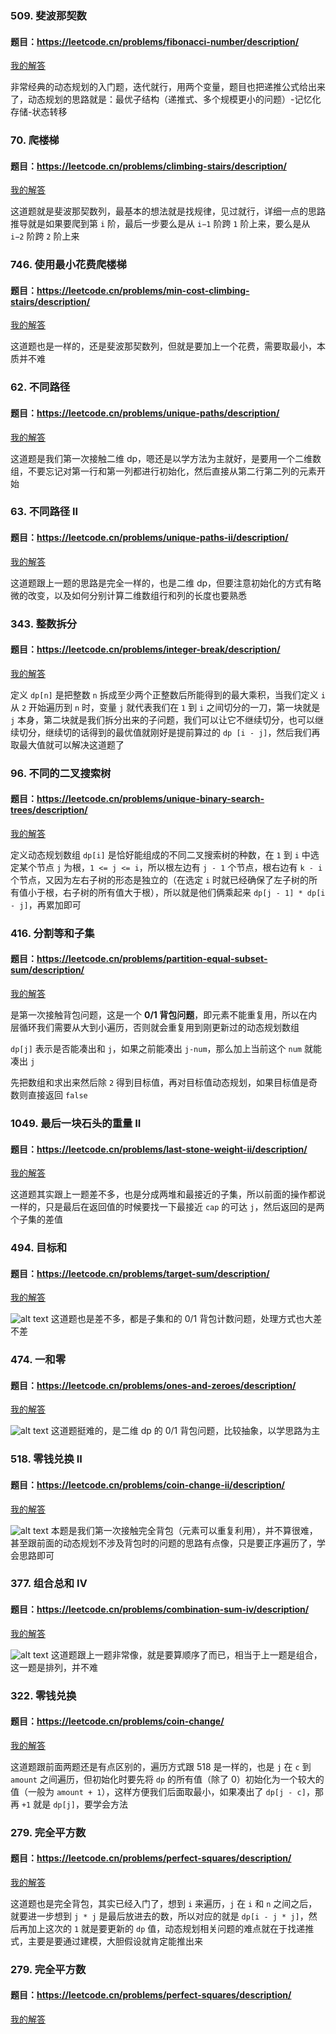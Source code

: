 ### 509. 斐波那契数
#### 题目：https://leetcode.cn/problems/fibonacci-number/description/

[我的解答](https://github.com/EthanQC/my-learning-record/blob/main/data-structure-and-algorithm/problems-record/dynamic-programming/509-fibonacci-number.md)

非常经典的动态规划的入门题，迭代就行，用两个变量，题目也把递推公式给出来了，动态规划的思路就是：最优子结构（递推式、多个规模更小的问题）-记忆化存储-状态转移

### 70. 爬楼梯
#### 题目：https://leetcode.cn/problems/climbing-stairs/description/

[我的解答](https://github.com/EthanQC/my-learning-record/blob/main/data-structure-and-algorithm/problems-record/dynamic-programming/70-climbing-stairs.md)

这道题就是斐波那契数列，最基本的想法就是找规律，见过就行，详细一点的思路推导就是如果要爬到第 `i` 阶，最后一步要么是从 `i−1` 阶跨 `1` 阶上来，要么是从 `i−2` 阶跨 `2` 阶上来

### 746. 使用最小花费爬楼梯
#### 题目：https://leetcode.cn/problems/min-cost-climbing-stairs/description/

[我的解答](https://github.com/EthanQC/my-learning-record/blob/main/data-structure-and-algorithm/problems-record/dynamic-programming/746-min-cost-climbing-stairs.md)

这道题也是一样的，还是斐波那契数列，但就是要加上一个花费，需要取最小，本质并不难

### 62. 不同路径
#### 题目：https://leetcode.cn/problems/unique-paths/description/

[我的解答](https://github.com/EthanQC/my-learning-record/blob/main/data-structure-and-algorithm/problems-record/dynamic-programming/62-unique-paths.md)

这道题是我们第一次接触二维 dp，嗯还是以学方法为主就好，是要用一个二维数组，不要忘记对第一行和第一列都进行初始化，然后直接从第二行第二列的元素开始

### 63. 不同路径 II
#### 题目：https://leetcode.cn/problems/unique-paths-ii/description/

[我的解答](https://github.com/EthanQC/my-learning-record/blob/main/data-structure-and-algorithm/problems-record/dynamic-programming/63-unique-paths-ii.md)

这道题跟上一题的思路是完全一样的，也是二维 dp，但要注意初始化的方式有略微的改变，以及如何分别计算二维数组行和列的长度也要熟悉

### 343. 整数拆分
#### 题目：https://leetcode.cn/problems/integer-break/description/

[我的解答](https://github.com/EthanQC/my-learning-record/blob/main/data-structure-and-algorithm/problems-record/dynamic-programming/343-integer-break.md)

定义 `dp[n]` 是把整数 `n` 拆成至少两个正整数后所能得到的最大乘积，当我们定义 `i` 从 `2` 开始遍历到 `n` 时，变量 `j` 就代表我们在 `1` 到 `i` 之间切分的一刀，第一块就是 `j` 本身，第二块就是我们拆分出来的子问题，我们可以让它不继续切分，也可以继续切分，继续切的话得到的最优值就刚好是提前算过的 `dp [i - j]`，然后我们再取最大值就可以解决这道题了

### 96. 不同的二叉搜索树
#### 题目：https://leetcode.cn/problems/unique-binary-search-trees/description/

[我的解答](https://github.com/EthanQC/my-learning-record/blob/main/data-structure-and-algorithm/problems-record/dynamic-programming/96-unique-binary-search-trees.md)

定义动态规划数组 `dp[i]` 是恰好能组成的不同二叉搜索树的种数，在 `1` 到 `i` 中选定某个节点 `j` 为根，`1 <= j <= i`，所以根左边有 `j - 1` 个节点，根右边有 `k - i` 个节点，又因为左右子树的形态是独立的（在选定 `i` 时就已经确保了左子树的所有值小于根，右子树的所有值大于根），所以就是他们俩乘起来 `dp[j - 1] * dp[i - j]`，再累加即可

### 416. 分割等和子集
#### 题目：https://leetcode.cn/problems/partition-equal-subset-sum/description/

[我的解答](https://github.com/EthanQC/my-learning-record/blob/main/data-structure-and-algorithm/problems-record/dynamic-programming/416-partition-equal-subset-sum.md)

是第一次接触背包问题，这是一个 **0/1 背包问题**，即元素不能重复用，所以在内层循环我们需要从大到小遍历，否则就会重复用到刚更新过的动态规划数组

`dp[j]` 表示是否能凑出和 `j`，如果之前能凑出 `j-num`，那么加上当前这个 `num` 就能凑出 `j`

先把数组和求出来然后除 `2` 得到目标值，再对目标值动态规划，如果目标值是奇数则直接返回 `false`

### 1049. 最后一块石头的重量 II
#### 题目：https://leetcode.cn/problems/last-stone-weight-ii/description/

[我的解答](https://github.com/EthanQC/my-learning-record/blob/main/data-structure-and-algorithm/problems-record/dynamic-programming/1049-last-stone-weight-ii.md)

这道题其实跟上一题差不多，也是分成两堆和最接近的子集，所以前面的操作都说一样的，只是最后在返回值的时候要找一下最接近 `cap` 的可达 `j`，然后返回的是两个子集的差值

### 494. 目标和
#### 题目：https://leetcode.cn/problems/target-sum/description/

[我的解答](https://github.com/EthanQC/my-learning-record/blob/main/data-structure-and-algorithm/problems-record/dynamic-programming/494-target-sum.md)

![alt text](494.png)
这道题也是差不多，都是子集和的 0/1 背包计数问题，处理方式也大差不差

### 474. 一和零
#### 题目：https://leetcode.cn/problems/ones-and-zeroes/description/

[我的解答](https://github.com/EthanQC/my-learning-record/blob/main/data-structure-and-algorithm/problems-record/dynamic-programming/474-ones-and-zeroes.md)

![alt text](474.png)
这道题挺难的，是二维 dp 的 0/1 背包问题，比较抽象，以学思路为主

### 518. 零钱兑换 II
#### 题目：https://leetcode.cn/problems/coin-change-ii/description/

[我的解答](https://github.com/EthanQC/my-learning-record/blob/main/data-structure-and-algorithm/problems-record/dynamic-programming/518-coin-change-ii.md)

![alt text](518.png)
本题是我们第一次接触完全背包（元素可以重复利用），并不算很难，甚至跟前面的动态规划不涉及背包时的问题的思路有点像，只是要正序遍历了，学会思路即可

### 377. 组合总和 Ⅳ
#### 题目：https://leetcode.cn/problems/combination-sum-iv/description/

[我的解答](https://github.com/EthanQC/my-learning-record/blob/main/data-structure-and-algorithm/problems-record/dynamic-programming/377-combination-sum-iv.md)

![alt text](377.png)
这道题跟上一题非常像，就是要算顺序了而已，相当于上一题是组合，这一题是排列，并不难

### 322. 零钱兑换
#### 题目：https://leetcode.cn/problems/coin-change/

[我的解答](https://github.com/EthanQC/my-learning-record/blob/main/data-structure-and-algorithm/problems-record/dynamic-programming/322-coin-change.md)

这道题跟前面两题还是有点区别的，遍历方式跟 518 是一样的，也是 `j` 在 `c` 到 `amount` 之间遍历，但初始化时要先将 `dp` 的所有值（除了 0）初始化为一个较大的值（一般为 `amount + 1`），这样方便我们后面取最小，如果凑出了 `dp[j - c]`，那再 `+1` 就是 `dp[j]`，要学会方法

### 279. 完全平方数
#### 题目：https://leetcode.cn/problems/perfect-squares/description/

[我的解答](https://github.com/EthanQC/my-learning-record/blob/main/data-structure-and-algorithm/problems-record/dynamic-programming/279-perfect-squares.md)

这道题也是完全背包，其实已经入门了，想到 `i` 来遍历，`j` 在 `i` 和 `n` 之间之后，就要进一步想到 `j * j` 是最后放进去的数，所以对应的就是 `dp[i - j * j]`，然后再加上这次的 `1` 就是要更新的 `dp` 值，动态规划相关问题的难点就在于找递推式，主要是要通过建模，大胆假设就肯定能推出来

### 279. 完全平方数
#### 题目：https://leetcode.cn/problems/perfect-squares/description/

[我的解答](https://github.com/EthanQC/my-learning-record/blob/main/data-structure-and-algorithm/problems-record/dynamic-programming/279-perfect-squares.md)

